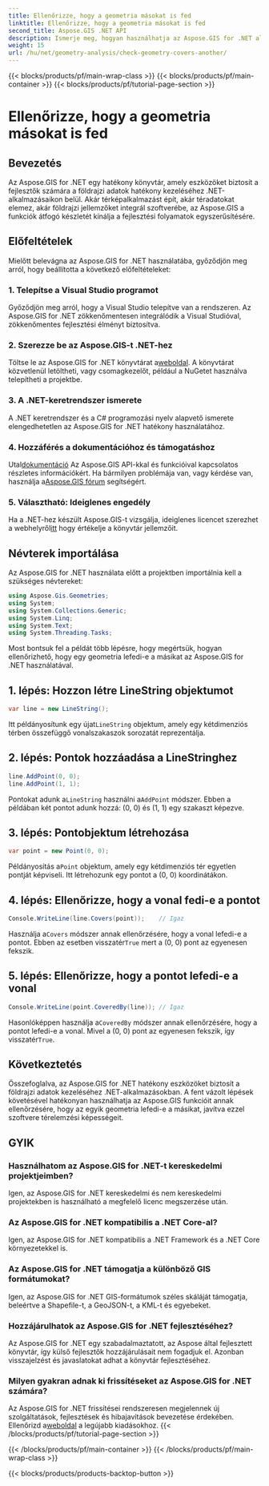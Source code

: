 ```yaml
---
title: Ellenőrizze, hogy a geometria másokat is fed
linktitle: Ellenőrizze, hogy a geometria másokat is fed
second_title: Aspose.GIS .NET API
description: Ismerje meg, hogyan használhatja az Aspose.GIS for .NET alkalmazást a földrajzi adatok hatékony kezeléséhez, a térinformációk elemzéséhez és a leképezési szolgáltatások integrálásához a .NET-alkalmazásokba.
weight: 15
url: /hu/net/geometry-analysis/check-geometry-covers-another/
---
```


{{< blocks/products/pf/main-wrap-class >}}
{{< blocks/products/pf/main-container >}}
{{< blocks/products/pf/tutorial-page-section >}}

# Ellenőrizze, hogy a geometria másokat is fed

## Bevezetés
Az Aspose.GIS for .NET egy hatékony könyvtár, amely eszközöket biztosít a fejlesztők számára a földrajzi adatok hatékony kezeléséhez .NET-alkalmazásaikon belül. Akár térképalkalmazást épít, akár téradatokat elemez, akár földrajzi jellemzőket integrál szoftverébe, az Aspose.GIS a funkciók átfogó készletét kínálja a fejlesztési folyamatok egyszerűsítésére.
## Előfeltételek
Mielőtt belevágna az Aspose.GIS for .NET használatába, győződjön meg arról, hogy beállította a következő előfeltételeket:
### 1. Telepítse a Visual Studio programot
Győződjön meg arról, hogy a Visual Studio telepítve van a rendszeren. Az Aspose.GIS for .NET zökkenőmentesen integrálódik a Visual Studióval, zökkenőmentes fejlesztési élményt biztosítva.
### 2. Szerezze be az Aspose.GIS-t .NET-hez
 Töltse le az Aspose.GIS for .NET könyvtárat a[weboldal](https://releases.aspose.com/gis/net/). A könyvtárat közvetlenül letöltheti, vagy csomagkezelőt, például a NuGetet használva telepítheti a projektbe.
### 3. A .NET-keretrendszer ismerete
A .NET keretrendszer és a C# programozási nyelv alapvető ismerete elengedhetetlen az Aspose.GIS for .NET hatékony használatához.
### 4. Hozzáférés a dokumentációhoz és támogatáshoz
 Utal[dokumentáció](https://reference.aspose.com/gis/net/) Az Aspose.GIS API-kkal és funkcióival kapcsolatos részletes információkért. Ha bármilyen problémája van, vagy kérdése van, használja a[Aspose.GIS fórum](https://forum.aspose.com/c/gis/33) segítségért.
### 5. Választható: Ideiglenes engedély
 Ha a .NET-hez készült Aspose.GIS-t vizsgálja, ideiglenes licencet szerezhet a webhelyről[itt](https://purchase.aspose.com/temporary-license/) hogy értékelje a könyvtár jellemzőit.

## Névterek importálása
Az Aspose.GIS for .NET használata előtt a projektben importálnia kell a szükséges névtereket:
```csharp
using Aspose.Gis.Geometries;
using System;
using System.Collections.Generic;
using System.Linq;
using System.Text;
using System.Threading.Tasks;
```

Most bontsuk fel a példát több lépésre, hogy megértsük, hogyan ellenőrizhető, hogy egy geometria lefedi-e a másikat az Aspose.GIS for .NET használatával.
## 1. lépés: Hozzon létre LineString objektumot
```csharp
var line = new LineString();
```
 Itt példányosítunk egy újat`LineString` objektum, amely egy kétdimenziós térben összefüggő vonalszakaszok sorozatát reprezentálja.
## 2. lépés: Pontok hozzáadása a LineStringhez
```csharp
line.AddPoint(0, 0);
line.AddPoint(1, 1);
```
 Pontokat adunk a`LineString` használni a`AddPoint` módszer. Ebben a példában két pontot adunk hozzá: (0, 0) és (1, 1) egy szakaszt képezve.
## 3. lépés: Pontobjektum létrehozása
```csharp
var point = new Point(0, 0);
```
 Példányosítás a`Point` objektum, amely egy kétdimenziós tér egyetlen pontját képviseli. Itt létrehozunk egy pontot a (0, 0) koordinátákon.
## 4. lépés: Ellenőrizze, hogy a vonal fedi-e a pontot
```csharp
Console.WriteLine(line.Covers(point));    // Igaz
```
 Használja a`Covers` módszer annak ellenőrzésére, hogy a vonal lefedi-e a pontot. Ebben az esetben visszatér`True` mert a (0, 0) pont az egyenesen fekszik.
## 5. lépés: Ellenőrizze, hogy a pontot lefedi-e a vonal
```csharp
Console.WriteLine(point.CoveredBy(line)); // Igaz
```
Hasonlóképpen használja a`CoveredBy` módszer annak ellenőrzésére, hogy a pontot lefedi-e a vonal. Mivel a (0, 0) pont az egyenesen fekszik, így visszatér`True`.

## Következtetés
Összefoglalva, az Aspose.GIS for .NET hatékony eszközöket biztosít a földrajzi adatok kezeléséhez .NET-alkalmazásokban. A fent vázolt lépések követésével hatékonyan használhatja az Aspose.GIS funkcióit annak ellenőrzésére, hogy az egyik geometria lefedi-e a másikat, javítva ezzel szoftvere térelemzési képességeit.
## GYIK
### Használhatom az Aspose.GIS for .NET-t kereskedelmi projektjeimben?
Igen, az Aspose.GIS for .NET kereskedelmi és nem kereskedelmi projektekben is használható a megfelelő licenc megszerzése után.
### Az Aspose.GIS for .NET kompatibilis a .NET Core-al?
Igen, az Aspose.GIS for .NET kompatibilis a .NET Framework és a .NET Core környezetekkel is.
### Az Aspose.GIS for .NET támogatja a különböző GIS formátumokat?
Igen, az Aspose.GIS for .NET GIS-formátumok széles skáláját támogatja, beleértve a Shapefile-t, a GeoJSON-t, a KML-t és egyebeket.
### Hozzájárulhatok az Aspose.GIS for .NET fejlesztéséhez?
Az Aspose.GIS for .NET egy szabadalmaztatott, az Aspose által fejlesztett könyvtár, így külső fejlesztők hozzájárulásait nem fogadjuk el. Azonban visszajelzést és javaslatokat adhat a könyvtár fejlesztéséhez.
### Milyen gyakran adnak ki frissítéseket az Aspose.GIS for .NET számára?
 Az Aspose.GIS for .NET frissítései rendszeresen megjelennek új szolgáltatások, fejlesztések és hibajavítások bevezetése érdekében. Ellenőrizd a[weboldal](https://releases.aspose.com/gis/net/) a legújabb kiadásokhoz.
{{< /blocks/products/pf/tutorial-page-section >}}

{{< /blocks/products/pf/main-container >}}
{{< /blocks/products/pf/main-wrap-class >}}

{{< blocks/products/products-backtop-button >}}
